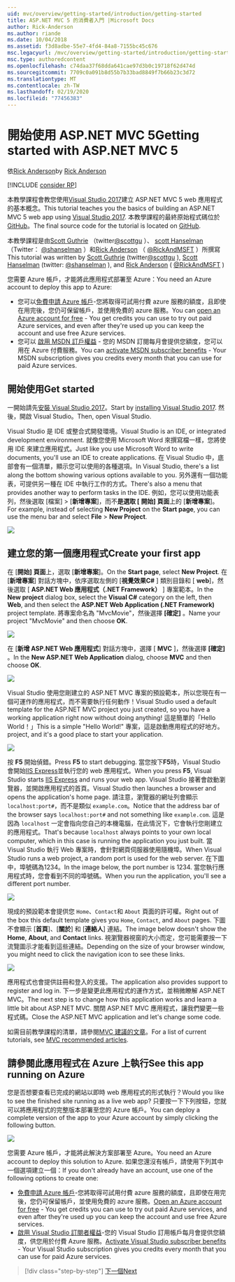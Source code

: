 ```yaml
---
uid: mvc/overview/getting-started/introduction/getting-started
title: ASP.NET MVC 5 的消費者入門 |Microsoft Docs
author: Rick-Anderson
ms.author: riande
ms.date: 10/04/2018
ms.assetid: f3d8adbe-55e7-4fd4-84a8-7155bc45c676
msc.legacyurl: /mvc/overview/getting-started/introduction/getting-started
msc.type: authoredcontent
ms.openlocfilehash: c74daa37f68dda641cae97d3b0c19718f62d474d
ms.sourcegitcommit: 7709c0a091b8d55b7b33bad8849f7b66b23c3d72
ms.translationtype: MT
ms.contentlocale: zh-TW
ms.lasthandoff: 02/19/2020
ms.locfileid: "77456383"
---
```

# <a name="getting-started-with-aspnet-mvc-5"></a><span data-ttu-id="b7121-102">開始使用 ASP.NET MVC 5</span><span class="sxs-lookup"><span data-stu-id="b7121-102">Getting started with ASP.NET MVC 5</span></span>

<span data-ttu-id="b7121-103">依[Rick Anderson](https://twitter.com/RickAndMSFT)</span><span class="sxs-lookup"><span data-stu-id="b7121-103">by [Rick Anderson](https://twitter.com/RickAndMSFT)</span></span>

[!INCLUDE [consider RP](../../../../includes/razor.md)]

<span data-ttu-id="b7121-104">本教學課程會教您使用[Visual Studio 2017](https://visualstudio.microsoft.com/downloads/?utm_medium=microsoft&utm_source=docs.microsoft.com&utm_campaign=button+cta&utm_content=download+vs2017)建立 ASP.NET MVC 5 web 應用程式的基本概念。</span><span class="sxs-lookup"><span data-stu-id="b7121-104">This tutorial teaches you the basics of building an ASP.NET MVC 5 web app using [Visual Studio 2017](https://visualstudio.microsoft.com/downloads/?utm_medium=microsoft&utm_source=docs.microsoft.com&utm_campaign=button+cta&utm_content=download+vs2017).</span></span> <span data-ttu-id="b7121-105">本教學課程的最終原始程式碼位於[GitHub](https://github.com/aspnet/AspNetDocs/tree/master/aspnet/mvc/overview/getting-started/introduction/sample/MvcMovie/MvcMovie)。</span><span class="sxs-lookup"><span data-stu-id="b7121-105">The final source code for the tutorial is located on [GitHub](https://github.com/aspnet/AspNetDocs/tree/master/aspnet/mvc/overview/getting-started/introduction/sample/MvcMovie/MvcMovie).</span></span>

<span data-ttu-id="b7121-106">本教學課程是由[Scott Guthrie](https://weblogs.asp.net/scottgu/) （twitter[@scottgu](https://twitter.com/scottgu) ）、 [scott Hanselman](http://www.hanselman.com/blog/) （Twitter： [@shanselman](https://twitter.com/shanselman) ）和[Rick Anderson](https://twitter.com/RickAndMSFT) （ [@RickAndMSFT](https://twitter.com/#!/RickAndMSFT) ）所撰寫</span><span class="sxs-lookup"><span data-stu-id="b7121-106">This tutorial was written by [Scott Guthrie](https://weblogs.asp.net/scottgu/) (twitter[@scottgu](https://twitter.com/scottgu) ), [Scott Hanselman](http://www.hanselman.com/blog/) (twitter: [@shanselman](https://twitter.com/shanselman) ), and [Rick Anderson](https://twitter.com/RickAndMSFT) ( [@RickAndMSFT](https://twitter.com/#!/RickAndMSFT) )</span></span>

<span data-ttu-id="b7121-107">您需要 Azure 帳戶，才能將此應用程式部署至 Azure：</span><span class="sxs-lookup"><span data-stu-id="b7121-107">You need an Azure account to deploy this app to Azure:</span></span>

- <span data-ttu-id="b7121-108">您可以[免費申請 Azure 帳戶](https://azure.microsoft.com/pricing/free-trial/?WT.mc_id=A443DD604)-您將取得可試用付費 azure 服務的額度，且即使在用完後，您仍可保留帳戶，並使用免費的 azure 服務。</span><span class="sxs-lookup"><span data-stu-id="b7121-108">You can [open an Azure account for free](https://azure.microsoft.com/pricing/free-trial/?WT.mc_id=A443DD604) - You get credits you can use to try out paid Azure services, and even after they're used up you can keep the account and use free Azure services.</span></span>
- <span data-ttu-id="b7121-109">您可以 [啟用 MSDN 訂戶權益](https://azure.microsoft.com/pricing/member-offers/msdn-benefits-details/?WT.mc_id=A443DD604) - 您的 MSDN 訂閱每月會提供您額度，您可以用在 Azure 付費服務。</span><span class="sxs-lookup"><span data-stu-id="b7121-109">You can [activate MSDN subscriber benefits](https://azure.microsoft.com/pricing/member-offers/msdn-benefits-details/?WT.mc_id=A443DD604) - Your MSDN subscription gives you credits every month that you can use for paid Azure services.</span></span>

## <a name="get-started"></a><span data-ttu-id="b7121-110">開始使用</span><span class="sxs-lookup"><span data-stu-id="b7121-110">Get started</span></span>

<span data-ttu-id="b7121-111">一開始請先[安裝 Visual Studio 2017](https://visualstudio.microsoft.com/downloads/?utm_medium=microsoft&utm_source=docs.microsoft.com&utm_campaign=button+cta&utm_content=download+vs2017)。</span><span class="sxs-lookup"><span data-stu-id="b7121-111">Start by [installing Visual Studio 2017](https://visualstudio.microsoft.com/downloads/?utm_medium=microsoft&utm_source=docs.microsoft.com&utm_campaign=button+cta&utm_content=download+vs2017).</span></span> <span data-ttu-id="b7121-112">然後，開啟 Visual Studio。</span><span class="sxs-lookup"><span data-stu-id="b7121-112">Then, open Visual Studio.</span></span>

<span data-ttu-id="b7121-113">Visual Studio 是 IDE 或整合式開發環境。</span><span class="sxs-lookup"><span data-stu-id="b7121-113">Visual Studio is an IDE, or integrated development environment.</span></span> <span data-ttu-id="b7121-114">就像您使用 Microsoft Word 來撰寫檔一樣，您將使用 IDE 來建立應用程式。</span><span class="sxs-lookup"><span data-stu-id="b7121-114">Just like you use Microsoft Word to write documents, you'll use an IDE to create applications.</span></span> <span data-ttu-id="b7121-115">在 Visual Studio 中，底部會有一個清單，顯示您可以使用的各種選項。</span><span class="sxs-lookup"><span data-stu-id="b7121-115">In Visual Studio, there's a list along the bottom showing various options available to you.</span></span> <span data-ttu-id="b7121-116">另外還有一個功能表，可提供另一種在 IDE 中執行工作的方式。</span><span class="sxs-lookup"><span data-stu-id="b7121-116">There's also a menu that provides another way to perform tasks in the IDE.</span></span> <span data-ttu-id="b7121-117">例如，您可以使用功能表列，然後選取 [檔案] > [**新增專案**]，而不**是選取 [** **開始] 頁面**上的 [**新增專案**]。</span><span class="sxs-lookup"><span data-stu-id="b7121-117">For example, instead of selecting **New Project** on the **Start page**, you can use the menu bar and select **File** > **New Project**.</span></span>

![](getting-started/_static/image1.png)

## <a name="create-your-first-app"></a><span data-ttu-id="b7121-118">建立您的第一個應用程式</span><span class="sxs-lookup"><span data-stu-id="b7121-118">Create your first app</span></span>

<span data-ttu-id="b7121-119">在 [**開始] 頁面**上，選取 [**新增專案**]。</span><span class="sxs-lookup"><span data-stu-id="b7121-119">On the **Start page**, select **New Project**.</span></span> <span data-ttu-id="b7121-120">在 [**新增專案**] 對話方塊中，依序選取左側的 [**視覺效果C#**  ] 類別目錄和 [ **web**]，然後選取 [ **ASP.NET Web 應用程式（.NET Framework）** ] 專案範本。</span><span class="sxs-lookup"><span data-stu-id="b7121-120">In the **New project** dialog box, select the **Visual C#** category on the left, then **Web**, and then select the **ASP.NET Web Application (.NET Framework)** project template.</span></span> <span data-ttu-id="b7121-121">將專案命名為 "MvcMovie"，然後選擇 **[確定]** 。</span><span class="sxs-lookup"><span data-stu-id="b7121-121">Name your project "MvcMovie" and then choose **OK**.</span></span>

![](getting-started/_static/image2.png)

<span data-ttu-id="b7121-122">在 [**新增 ASP.NET Web 應用程式**] 對話方塊中，選擇 [ **MVC** ]，然後選擇 **[確定]** 。</span><span class="sxs-lookup"><span data-stu-id="b7121-122">In the **New ASP.NET Web Application** dialog, choose **MVC** and then choose **OK**.</span></span>

![](getting-started/_static/image3.png)

<span data-ttu-id="b7121-123">Visual Studio 使用您剛建立的 ASP.NET MVC 專案的預設範本，所以您現在有一個可運作的應用程式，而不需要執行任何動作！</span><span class="sxs-lookup"><span data-stu-id="b7121-123">Visual Studio used a default template for the ASP.NET MVC project you just created, so you have a working application right now without doing anything!</span></span> <span data-ttu-id="b7121-124">這是簡單的「Hello World！」</span><span class="sxs-lookup"><span data-stu-id="b7121-124">This is a simple "Hello World!"</span></span> <span data-ttu-id="b7121-125">專案，這是啟動應用程式的好地方。</span><span class="sxs-lookup"><span data-stu-id="b7121-125">project, and it's a good place to start your application.</span></span>

![](getting-started/_static/image4.png)

<span data-ttu-id="b7121-126">按 **F5** 開始偵錯。</span><span class="sxs-lookup"><span data-stu-id="b7121-126">Press **F5** to start debugging.</span></span> <span data-ttu-id="b7121-127">當您按下**F5**時，Visual Studio 會開始[IIS Express](/iis/extensions/introduction-to-iis-express/iis-express-overview)並執行您的 web 應用程式。</span><span class="sxs-lookup"><span data-stu-id="b7121-127">When you press **F5**, Visual Studio starts [IIS Express](/iis/extensions/introduction-to-iis-express/iis-express-overview) and runs your web app.</span></span> <span data-ttu-id="b7121-128">Visual Studio 接著會啟動瀏覽器，並開啟應用程式的首頁。</span><span class="sxs-lookup"><span data-stu-id="b7121-128">Visual Studio then launches a browser and opens the application's home page.</span></span> <span data-ttu-id="b7121-129">請注意，瀏覽器的網址列會顯示 `localhost:port#`，而不是類似 `example.com`。</span><span class="sxs-lookup"><span data-stu-id="b7121-129">Notice that the address bar of the browser says `localhost:port#` and not something like `example.com`.</span></span> <span data-ttu-id="b7121-130">這是因為 `localhost` 一定會指向您自己的本機電腦，在此情況下，它會執行您剛建立的應用程式。</span><span class="sxs-lookup"><span data-stu-id="b7121-130">That's because `localhost` always points to your own local computer, which in this case is running the application you just built.</span></span> <span data-ttu-id="b7121-131">當 Visual Studio 執行 Web 專案時，會針對網頁伺服器使用隨機埠。</span><span class="sxs-lookup"><span data-stu-id="b7121-131">When Visual Studio runs a web project, a random port is used for the web server.</span></span> <span data-ttu-id="b7121-132">在下圖中，埠號碼為1234。</span><span class="sxs-lookup"><span data-stu-id="b7121-132">In the image below, the port number is 1234.</span></span> <span data-ttu-id="b7121-133">當您執行應用程式時，您會看到不同的埠號碼。</span><span class="sxs-lookup"><span data-stu-id="b7121-133">When you run the application, you'll see a different port number.</span></span>

![](getting-started/_static/image5.png)

<span data-ttu-id="b7121-134">現成的預設範本會提供您 `Home`、`Contact`和 `About` 頁面的許可權。</span><span class="sxs-lookup"><span data-stu-id="b7121-134">Right out of the box this default template gives you `Home`, `Contact`, and `About` pages.</span></span> <span data-ttu-id="b7121-135">下圖不會顯示 [**首頁**]、[**關於**] 和 [**連絡人**] 連結。</span><span class="sxs-lookup"><span data-stu-id="b7121-135">The image below doesn't show the **Home**, **About**, and **Contact** links.</span></span> <span data-ttu-id="b7121-136">視瀏覽器視窗的大小而定，您可能需要按一下流覽圖示才能看到這些連結。</span><span class="sxs-lookup"><span data-stu-id="b7121-136">Depending on the size of your browser window, you might need to click the navigation icon to see these links.</span></span>

![](getting-started/_static/image6.png)

<span data-ttu-id="b7121-137">應用程式也會提供註冊和登入的支援。</span><span class="sxs-lookup"><span data-stu-id="b7121-137">The application also provides support to register and log in.</span></span> <span data-ttu-id="b7121-138">下一步是變更此應用程式的運作方式，並稍微瞭解 ASP.NET MVC。</span><span class="sxs-lookup"><span data-stu-id="b7121-138">The next step is to change how this application works and learn a little bit about ASP.NET MVC.</span></span> <span data-ttu-id="b7121-139">關閉 ASP.NET MVC 應用程式，讓我們變更一些程式碼。</span><span class="sxs-lookup"><span data-stu-id="b7121-139">Close the ASP.NET MVC application and let's change some code.</span></span>

<span data-ttu-id="b7121-140">如需目前教學課程的清單，請參閱[MVC 建議的文章](../mvc-learning-sequence.md)。</span><span class="sxs-lookup"><span data-stu-id="b7121-140">For a list of current tutorials, see [MVC recommended articles](../mvc-learning-sequence.md).</span></span>

## <a name="see-this-app-running-on-azure"></a><span data-ttu-id="b7121-141">請參閱此應用程式在 Azure 上執行</span><span class="sxs-lookup"><span data-stu-id="b7121-141">See this app running on Azure</span></span>

<span data-ttu-id="b7121-142">您是否想要查看已完成的網站以即時 web 應用程式的形式執行？</span><span class="sxs-lookup"><span data-stu-id="b7121-142">Would you like to see the finished site running as a live web app?</span></span> <span data-ttu-id="b7121-143">只要按一下下列按鈕，您就可以將應用程式的完整版本部署至您的 Azure 帳戶。</span><span class="sxs-lookup"><span data-stu-id="b7121-143">You can deploy a complete version of the app to your Azure account by simply clicking the following button.</span></span>

[![](https://azuredeploy.net/deploybutton.png)](https://azuredeploy.net/?repository=https://github.com/aspnet/AspNetDocs/tree/master/aspnet/mvc/overview/getting-started/introduction/sample/MvcMovie&amp;WT.mc_id=deploy_azure_aspnet)

<span data-ttu-id="b7121-144">您需要 Azure 帳戶，才能將此解決方案部署至 Azure。</span><span class="sxs-lookup"><span data-stu-id="b7121-144">You need an Azure account to deploy this solution to Azure.</span></span> <span data-ttu-id="b7121-145">如果您還沒有帳戶，請使用下列其中一個選項建立一個：</span><span class="sxs-lookup"><span data-stu-id="b7121-145">If you don't already have an account, use one of the following options to create one:</span></span>

- <span data-ttu-id="b7121-146">[免費申請 Azure 帳戶](https://azure.microsoft.com/pricing/free-trial/?WT.mc_id=A443DD604)-您將取得可試用付費 azure 服務的額度，且即使在用完後，您仍可保留帳戶，並使用免費的 azure 服務。</span><span class="sxs-lookup"><span data-stu-id="b7121-146">[Open an Azure account for free](https://azure.microsoft.com/pricing/free-trial/?WT.mc_id=A443DD604) - You get credits you can use to try out paid Azure services, and even after they're used up you can keep the account and use free Azure services.</span></span>
- <span data-ttu-id="b7121-147">[啟用 Visual Studio 訂閱者權益](https://azure.microsoft.com/pricing/member-offers/credit-for-visual-studio-subscribers)-您的 Visual Studio 訂用帳戶每月會提供您額度，供您用於付費 Azure 服務。</span><span class="sxs-lookup"><span data-stu-id="b7121-147">[Activate Visual Studio subscriber benefits](https://azure.microsoft.com/pricing/member-offers/credit-for-visual-studio-subscribers) - Your Visual Studio subscription gives you credits every month that you can use for paid Azure services.</span></span>

> [!div class="step-by-step"]
> [<span data-ttu-id="b7121-148">下一個</span><span class="sxs-lookup"><span data-stu-id="b7121-148">Next</span></span>](adding-a-controller.md)
